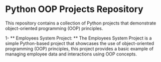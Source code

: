 # Python OOP Projects Repository
This repository contains a collection of Python projects that demonstrate object-oriented programming (OOP) principles.

1- ** Employees System Project: ** The Employees System Project is a simple Python-based project that showcases the use of object-oriented programming (OOP) principles, this project provides a basic example of managing employee data and interactions using OOP concepts.
